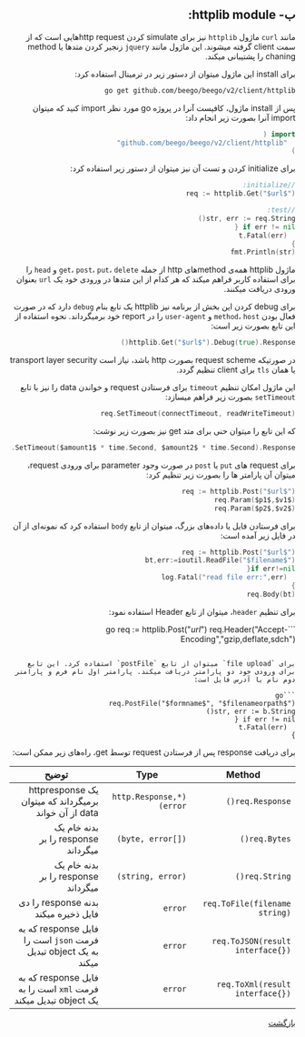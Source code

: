 <div dir="rtl">

  ## ب- httplib module:
  مانند `curl` ماژول `httplib` نیز برای simulate کردن http requestهایی است که از سمت client گرفته میشوند. این ماژول مانند `jquery` زنجیر کردن متد‌ها یا method chaning را پشتیبانی میکند.
  
برای install این ماژول میتوان از دستور زیر در ترمینال استفاده کرد:
  
  ```bash
  go get github.com/beego/beego/v2/client/httplib
  ```
  
  پس از install ماژول، کافیست آنرا در پروژه go مورد نظر import کنید که میتوان import آنرا بصورت زیر انجام داد:
  
  ```go
  import (
	"github.com/beego/beego/v2/client/httplib"
)	
  ```
  
  برای initialize کردن و تست آن نیز میتوان از دستور زیر استفاده کرد:
  
  ```go
  //initialize:
  req := httplib.Get("$url$")
  
  //test:
  str, err := req.String()
  if err != nil {
    t.Fatal(err)
  }
  fmt.Println(str)
  ```
  
  
ماژول httplib همه‌ی methodهای http از جمله `get`، `post`، `put`، `delete` و `head` را برای استفاده کاربر فراهم میکند که هر کدام از این متدها در ورودی خود یک `url` بعنوان ورودی دریافت میکنند. 
  
  برای debug کردن این بخش از برنامه نیز httplib یک تابع بنام `debug` دارد که در صورت فعال بودن `method`، `host` و `user-agent` را در report خود برمیگرداند. نحوه استفاده از این تابع بصورت زیر است:
  
  ```go
  httplib.Get("$url$").Debug(true).Response()
  ```
  
  در صورتیکه request scheme بصورت http باشد، نیاز است transport layer security یا همان `tls` برای client تنظیم گردد.
  
  این ماژول امکان تنظیم ‍`timeout` برای فرستادن request و خواندن data را نیز با تابع `setTimeout` بصورت زیر فراهم میسازد:
  
  ```go
  req.SetTimeout(connectTimeout, readWriteTimeout)
  ```
  
  که این تابع را میتوان حنی برای متد get نیز بصورت زیر نوشت:
  
  ```go
  httplib.Get("http://beego.vip/").SetTimeout($amount1$ * time.Second, $amount2$ * time.Second).Response()
  ```
  
  برای request های `put` یا `post` در صورت وجود parameter برای ورودی request، میتوان آن پارامتر ها را بصورت زیر تنظیم کرد:
  
  ```go
  req := httplib.Post("$url$")
  req.Param($p1$,$v1$)
  req.Param($p2$,$v2$)
  ```
  
  برای فرستادن فایل یا داده‌های بزرگ، میتوان از تابع `body` استفاده کرد که نمونه‌ای از آن در فایل زیر آمده است:
  
  ```go
  req := httplib.Post("$url$")
  bt,err:=ioutil.ReadFile("$filename$")
  if err!=nil{
    log.Fatal("read file err:",err)
  }
  req.Body(bt)
  ```
  
  برای تنظیم `header`، میتوان از تابع Header استفاده نمود:
  
  ‍```go
  req := httplib.Post("$url$")
  req.Header("Accept-Encoding","gzip,deflate,sdch")
  ```
  
  برای `file upload` میتوان از تابع `postFile` استفاده کرد. این تابع برای ورودی خود دو پارامتر دریافت میکند. پارامتر اول نام فرم و پارامتر دوم نام یا آدرس فایل است:
	
```go
req.PostFile("$formname$", "$filenameorpath$")
str, err := b.String()
if err != nil {
    t.Fatal(err)
}
```

برای دریافت response پس از فرستادن request توسط get، راه‌های زیر ممکن است:

	
|Method                          |Type                     |توضیح                                                |
|--------------------------------|-------------------------|-----------------------------------------------------------|
|<div>`req.Response()` </div>               |<div>`(*http.Response, error)`</div>|یک httpresponse برمیگرداند که میتوان data از آن خواند|
|<div>`req.Bytes()`</div>                   |<div>`([]byte, error)`</div>        |بدنه خام یک response را بر میگرداند       |
|<div>`req.String()`</div>                  |<div>`(string, error)`</div>        |بدنه خام یک response را بر میگرداند                                 |
|<div>`req.ToFile(filename string)`</div>   |<div>`error`</div>                  |بدنه response را دی فایل ذخیره میکند                           |
|<div>`req.ToJSON(result interface{})`</div>|<div>`error`</div>                  |فایل response که به فرمت `json` است را به یک object تبدیل میکند             |
|<div>`req.ToXml(result interface{})`</div> |<div>`error`</div>                  |فایل response که به فرمت `xml` است را به یک object تبدیل میکند                 |

  
  [بازگشت](https://github.com/NikanV/Beego/blob/main/Introduction/client.md?)

</div>
